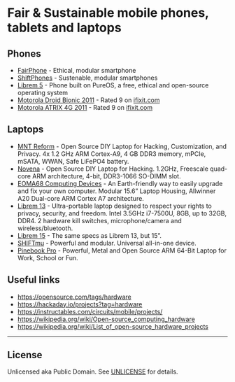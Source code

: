 # Fair & Sustainable mobile phones, tablets and laptops

## Phones

* [FairPhone](https://fairphone.com/) - Ethical, modular smartphone
* [ShiftPhones](https://shiftphones.com/en/) - Sustenable, modular smartphones
* [Librem 5](https://puri.sm/products/librem-5/) - Phone built on PureOS, a free, ethical and open-source operating system
* [Motorola Droid Bionic 2011](https://gsmarena.com/motorola_droid_bionic_xt875-3710.php) - Rated 9 on [ifixit.com](https://ifixit.com/smartphone-repairability?sort=score)
* [Motorola ATRIX 4G 2011](https://gsmarena.com/motorola_atrix_4g-3708.php) - Rated 9 on [ifixit.com](https://ifixit.com/smartphone-repairability?sort=score)


## Laptops

* [MNT Reform](https://crowdsupply.com/mnt/reform) - Open Source DIY Laptop for Hacking, Customization, and Privacy. 4x 1.2 GHz ARM Cortex-A9, 4 GB DDR3 memory, mPCIe, mSATA, WWAN, Safe LiFePO4 battery.
* [Novena](https://crowdsupply.com/sutajio-kosagi/novena) - Open Source DIY Laptop for Hacking. 1.2GHz, Freescale quad-core ARM architecture, 4-bit, DDR3-1066 SO-DIMM slot.
* [EOMA68 Computing Devices](https://crowdsupply.com/eoma68/micro-desktop) - An Earth-friendly way to easily upgrade and fix your own computer. Modular 15.6” Laptop Housing, Allwinner A20 Dual-core ARM Cortex A7 architecture.
* [Librem 13](https://puri.sm/products/librem-13/) - Ultra-portable laptop designed to respect your rights to privacy, security, and freedom. Intel 3.5GHz i7-7500U, 8GB, up to 32GB, DDR4. 2 hardware kill switches, microphone/camera and wireless/bluetooth.
* [Librem 15](https://puri.sm/products/librem-15/) - The same specs as Librem 13, but 15”.
* [SHIFTmu](https://www.shiftphones.com/en/shiftmu/) - Powerful and modular. Universal all-in-one device.
* [Pinebook Pro](https://www.pine64.org/pinebook-pro/) - Powerful, Metal and Open Source ARM 64-Bit Laptop for Work, School or Fun.


## Useful links

* https://opensource.com/tags/hardware
* https://hackaday.io/projects?tag=hardware
* https://instructables.com/circuits/mobile/projects/
* https://wikipedia.org/wiki/Open-source_computing_hardware
* https://wikipedia.org/wiki/List_of_open-source_hardware_projects
​

-----

## License

Unlicensed aka Public Domain. See [UNLICENSE](/LICENSE) for details.
